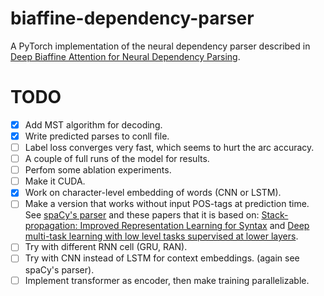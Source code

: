 # biaffine-dependency-parser

A PyTorch implementation of the neural dependency parser described in [Deep Biaffine Attention for Neural Dependency Parsing](https://arxiv.org/abs/1611.01734).

# TODO
- [x] Add MST algorithm for decoding.
- [x] Write predicted parses to conll file.
- [ ] Label loss converges very fast, which seems to hurt the arc accuracy.
- [ ] A couple of full runs of the model for results.
- [ ] Perfom some ablation experiments.
- [ ] Make it CUDA.
- [x] Work on character-level embedding of words (CNN or LSTM).
- [ ] Make a version that works without input POS-tags at prediction time. See [spaCy's parser](https://spacy.io/api/) and these papers that it is based on: [Stack-propagation: Improved Representation Learning for Syntax](https://www.semanticscholar.org/paper/Stack-propagation%3A-Improved-Representation-Learning-Zhang-Weiss/0c133f79b23e8c680891d2e49a66f0e3d37f1466) and [Deep multi-task learning with low level tasks supervised at lower layers](https://pdfs.semanticscholar.org/03ad/06583c9721855ccd82c3d969a01360218d86.pdf?_ga=2.12476148.1950369760.1522163668-1479393485.1519147866).
- [ ] Try with different RNN cell (GRU, RAN).
- [ ] Try with CNN instead of LSTM for context embeddings. (again see spaCy's parser).
- [ ] Implement transformer as encoder, then make training parallelizable.
